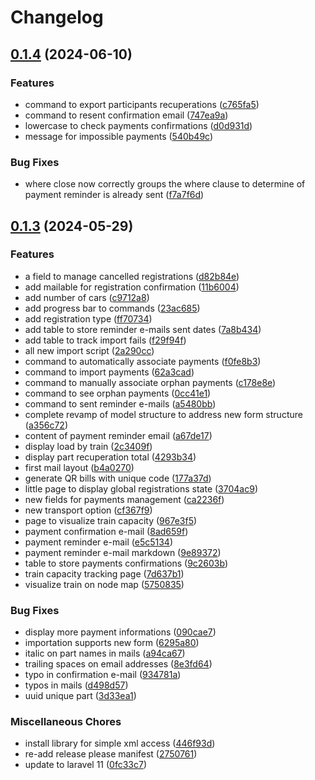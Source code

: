 # Changelog

## [0.1.4](https://github.com/fuzoh/cabri-auto/compare/v0.1.3...v0.1.4) (2024-06-10)


### Features

* command to export participants recuperations ([c765fa5](https://github.com/fuzoh/cabri-auto/commit/c765fa5a79509275ad247b5d0ea26ab43df6461c))
* command to resent confirmation email ([747ea9a](https://github.com/fuzoh/cabri-auto/commit/747ea9a75208060b8c6ba2099169634c8f488d05))
* lowercase to check payments confirmations ([d0d931d](https://github.com/fuzoh/cabri-auto/commit/d0d931dd8397dfad3ff0c067652f15a40efc3961))
* message for impossible payments ([540b49c](https://github.com/fuzoh/cabri-auto/commit/540b49c2710f4a080d552aacb9f5607d0f4443cc))


### Bug Fixes

* where close now correctly groups the where clause to determine of payment reminder is already sent ([f7a7f6d](https://github.com/fuzoh/cabri-auto/commit/f7a7f6d0ad19ca05cd65298d92b75e6282a33944))

## [0.1.3](https://github.com/fuzoh/cabri-auto/compare/v0.1.2...v0.1.3) (2024-05-29)


### Features

* a field to manage cancelled registrations ([d82b84e](https://github.com/fuzoh/cabri-auto/commit/d82b84ec94449d857b90f387e0926cc592aa2ead))
* add mailable for registration confirmation ([11b6004](https://github.com/fuzoh/cabri-auto/commit/11b60042b258b169c4c3c72eb5e022b8cbc14644))
* add number of cars ([c9712a8](https://github.com/fuzoh/cabri-auto/commit/c9712a89f2f08078ac2d76eb7a5aad77a89e0972))
* add progress bar to commands ([23ac685](https://github.com/fuzoh/cabri-auto/commit/23ac685802fdbb6a0e80d45c6bee85bddc7920b9))
* add registration type ([ff70734](https://github.com/fuzoh/cabri-auto/commit/ff70734e19e767da44fa90c2ad17c53ac2aeb5b9))
* add table to store reminder e-mails sent dates ([7a8b434](https://github.com/fuzoh/cabri-auto/commit/7a8b434bbdc4be9540bab6ee075607378802c9b8))
* add table to track import fails ([f29f94f](https://github.com/fuzoh/cabri-auto/commit/f29f94f16d4ea8f199c56219e27c0a809a476e48))
* all new import script ([2a290cc](https://github.com/fuzoh/cabri-auto/commit/2a290cc0c496b88973973659a0aee444646362fb))
* command to automatically associate payments ([f0fe8b3](https://github.com/fuzoh/cabri-auto/commit/f0fe8b3ac23359da21fcd5c22c5c663c9f083981))
* command to import payments ([62a3cad](https://github.com/fuzoh/cabri-auto/commit/62a3cadf10121e59fb3d5e392b775c33b030433f))
* command to manually associate orphan payments ([c178e8e](https://github.com/fuzoh/cabri-auto/commit/c178e8e8318e7f4f3662c97a1e8328464585a994))
* command to see orphan payments ([0cc41e1](https://github.com/fuzoh/cabri-auto/commit/0cc41e1219a1179dcbd145d4356e45bc4020024a))
* command to sent reminder e-mails ([a5480bb](https://github.com/fuzoh/cabri-auto/commit/a5480bbfe695c95b5f4e137850a533f302abc535))
* complete revamp of model structure to address new form structure ([a356c72](https://github.com/fuzoh/cabri-auto/commit/a356c72b1331007c120871b7327ba446941c9866))
* content of payment reminder email ([a67de17](https://github.com/fuzoh/cabri-auto/commit/a67de177dc3d129d2190abe5823c4daf723d0abf))
* display load by train ([2c3409f](https://github.com/fuzoh/cabri-auto/commit/2c3409ffbd80c3dcef307a332a627515b1d1d994))
* display part recuperation total ([4293b34](https://github.com/fuzoh/cabri-auto/commit/4293b34749dc42cd930f90eb68ce0405e8836b33))
* first mail layout ([b4a0270](https://github.com/fuzoh/cabri-auto/commit/b4a027080940daad8d10e0a6038fd54d76d1ada1))
* generate QR bills with unique code ([177a37d](https://github.com/fuzoh/cabri-auto/commit/177a37d092ce7a9450ecec8c375cccf24e2dd6e2))
* little page to display global registrations state ([3704ac9](https://github.com/fuzoh/cabri-auto/commit/3704ac985abf3991c8c432cf5346b05338f23d72))
* new fields for payments management ([ca2236f](https://github.com/fuzoh/cabri-auto/commit/ca2236f11d903dcc650065680e386c260e0d5529))
* new transport option ([cf367f9](https://github.com/fuzoh/cabri-auto/commit/cf367f937c5bce4ce3a22522f6a0062af858c5c4))
* page to visualize train capacity ([967e3f5](https://github.com/fuzoh/cabri-auto/commit/967e3f5dd573dd75bf0899d4e0828b9777c8785b))
* payment confirmation e-mail ([8ad659f](https://github.com/fuzoh/cabri-auto/commit/8ad659f11e61e0172a67ead2155eff48ffb1abf7))
* payment reminder e-mail ([e5c5134](https://github.com/fuzoh/cabri-auto/commit/e5c5134bab9e37b988f307285cb140924b683cf6))
* payment reminder e-mail markdown ([9e89372](https://github.com/fuzoh/cabri-auto/commit/9e893724dc5fa3950f78dc35e135141bd4a2b0a3))
* table to store payments confirmations ([9c2603b](https://github.com/fuzoh/cabri-auto/commit/9c2603bd142e95812c011476f260899d96578fa3))
* train capacity tracking page ([7d637b1](https://github.com/fuzoh/cabri-auto/commit/7d637b17cc689ddab75f70295403d13626b4a295))
* visualize train on node map ([5750835](https://github.com/fuzoh/cabri-auto/commit/575083557dd8c1ded6eb2aff664c4cffdfae0c34))


### Bug Fixes

* display more payment informations ([090cae7](https://github.com/fuzoh/cabri-auto/commit/090cae73ce57633ccec8b9d61683275553dc96a0))
* importation supports new form ([6295a80](https://github.com/fuzoh/cabri-auto/commit/6295a800c5d8fa99a6feb5a2d87f350f236e697d))
* italic on part names in mails ([a94ca67](https://github.com/fuzoh/cabri-auto/commit/a94ca679149a51d1e487b44be1d6f14851c4b79a))
* trailing spaces on email addresses ([8e3fd64](https://github.com/fuzoh/cabri-auto/commit/8e3fd64ccaca6049fb770929980f63f47ac39637))
* typo in confirmation e-mail ([934781a](https://github.com/fuzoh/cabri-auto/commit/934781a439737ed92e0de91d0bd6687e479679cd))
* typos in mails ([d498d57](https://github.com/fuzoh/cabri-auto/commit/d498d5767369c121b26955a7357ed1e595650e69))
* uuid unique part ([3d33ea1](https://github.com/fuzoh/cabri-auto/commit/3d33ea1fca3ea73e29c84a85bac5e46c40d25be4))


### Miscellaneous Chores

* install library for simple xml access ([446f93d](https://github.com/fuzoh/cabri-auto/commit/446f93de86513f8f9bbf302c65c9f369f2a23f6d))
* re-add release please manifest ([2750761](https://github.com/fuzoh/cabri-auto/commit/27507611ee061f26c6e4a39bb5390d185af054db))
* update to laravel 11 ([0fc33c7](https://github.com/fuzoh/cabri-auto/commit/0fc33c78d6404486262db4e63d93a7b9e0036319))
